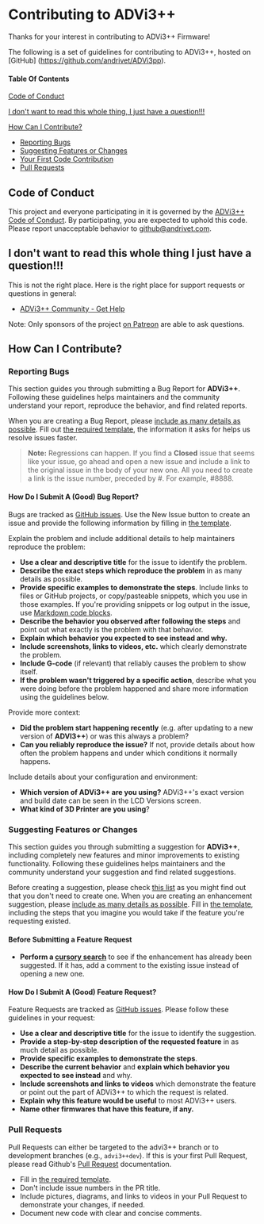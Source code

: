 # Contributing to ADVi3++

Thanks for your interest in contributing to ADVi3++ Firmware!

The following is a set of guidelines for contributing to ADVi3++, hosted on [GitHub]
(https://github.com/andrivet/ADVi3pp).

#### Table Of Contents

[Code of Conduct](#code-of-conduct)

[I don't want to read this whole thing, I just have a question!!!](#i-dont-want-to-read-this-whole-thing-i-just-have-a-question)

[How Can I Contribute?](#how-can-i-contribute)
  * [Reporting Bugs](#reporting-bugs)
  * [Suggesting Features or Changes](#suggesting-features-or-changes)
  * [Your First Code Contribution](#your-first-code-contribution)
  * [Pull Requests](#pull-requests)

## Code of Conduct

This project and everyone participating in it is governed by the [ADVi3++ Code of Conduct](code_of_conduct.md). By participating, you are expected to uphold this code. Please report unacceptable behavior to [github@andrivet.com](mailto:github@andrivet.com).

## I don't want to read this whole thing I just have a question!!!

This is not the right place. Here is the right place for support requests or questions in general:

* [ADVi3++ Community - Get Help](https://community.advi3pp.com/c/get-help)

Note: Only sponsors of the project [on Patreon](https://www.patreon.com/bePatron?u=6504486) are able to ask questions.

## How Can I Contribute?

### Reporting Bugs

This section guides you through submitting a Bug Report for **ADVi3++**. Following these guidelines helps maintainers and the community understand your report, reproduce the behavior, and find related reports.

When you are creating a Bug Report, please [include as many details as possible](#how-do-i-submit-a-good-bug-report). Fill out [the required template](issue_template.md), the information it asks for helps us resolve issues faster.

> **Note:** Regressions can happen. If you find a **Closed** issue that seems like your issue, go ahead and open a new issue and include a link to the original issue in the body of your new one. All you need to create a link is the issue number, preceded by #. For example, #8888.

#### How Do I Submit A (Good) Bug Report?

Bugs are tracked as [GitHub issues](https://guides.github.com/features/issues/). Use the New Issue button to create an issue and provide the following information by filling in [the template](issue_template.md).

Explain the problem and include additional details to help maintainers reproduce the problem:

* **Use a clear and descriptive title** for the issue to identify the problem.
* **Describe the exact steps which reproduce the problem** in as many details as possible.
* **Provide specific examples to demonstrate the steps**. Include links to files or GitHub projects, or copy/pasteable snippets, which you use in those examples. If you're providing snippets or log output in the issue, use [Markdown code blocks](https://help.github.com/articles/markdown-basics/#multiple-lines).
* **Describe the behavior you observed after following the steps** and point out what exactly is the problem with that behavior.
* **Explain which behavior you expected to see instead and why.**
* **Include screenshots, links to videos, etc.** which clearly demonstrate the problem.
* **Include G-code** (if relevant) that reliably causes the problem to show itself.
* **If the problem wasn't triggered by a specific action**, describe what you were doing before the problem happened and share more information using the guidelines below.

Provide more context:

* **Did the problem start happening recently** (e.g. after updating to a new version of **ADVI3++**) or was this always a problem?
* **Can you reliably reproduce the issue?** If not, provide details about how often the problem happens and under which conditions it normally happens.

Include details about your configuration and environment:

* **Which version of ADVi3++ are you using?** ADVi3++'s exact version and build date can be seen in the LCD Versions screen.
* **What kind of 3D Printer are you using**?

### Suggesting Features or Changes

This section guides you through submitting a suggestion for **ADVi3++**, including completely new features and minor improvements to existing functionality. Following these guidelines helps maintainers and the community understand your suggestion and find related suggestions.

Before creating a suggestion, please check [this list](#before-submitting-a-suggestion) as you might find out that you don't need to create one. When you are creating an enhancement suggestion, please [include as many details as possible](#how-do-i-submit-a-good-enhancement-suggestion). Fill in [the template](issue_template.md), including the steps that you imagine you would take if the feature you're requesting existed.

#### Before Submitting a Feature Request

* **Perform a [cursory search](https://github.com/andrivet/ADVi3pp/issues?q=is%3Aissue)** to see if the enhancement has already been suggested. If it has, add a comment to the existing issue instead of opening a new one.

#### How Do I Submit A (Good) Feature Request?

Feature Requests are tracked as [GitHub issues](https://guides.github.com/features/issues/). Please follow these guidelines in your request:

* **Use a clear and descriptive title** for the issue to identify the suggestion.
* **Provide a step-by-step description of the requested feature** in as much detail as possible.
* **Provide specific examples to demonstrate the steps**.
* **Describe the current behavior** and **explain which behavior you expected to see instead** and why.
* **Include screenshots and links to videos** which demonstrate the feature or point out the part of ADVi3++ to which the request is related.
* **Explain why this feature would be useful** to most ADVi3++ users.
* **Name other firmwares that have this feature, if any.**

### Pull Requests

Pull Requests can either be targeted to the advi3++ branch or to development branches (e.g., `advi3++dev`). If this is your first Pull Request, please read Github's [Pull Request](https://help.github.com/articles/creating-a-pull-request/) documentation.

* Fill in [the required template](pull_request_template.md).
* Don't include issue numbers in the PR title.
* Include pictures, diagrams, and links to videos in your Pull Request to demonstrate your changes, if needed.
* Document new code with clear and concise comments.

